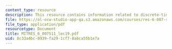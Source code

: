 ```yaml
---
content_type: resource
description: This resource contains information related to discrete-time sampling.
file: https://ol-ocw-studio-app-qa.s3.amazonaws.com/courses/res-6-007-signals-and-systems-spring-2011/8c33a4bc0939fa291cf78a6ca55b1e7a_MITRES_6_007S11_lec19.pdf
file_type: application/pdf
resourcetype: Document
title: MITRES_6_007S11_lec19.pdf
uid: 8c33a4bc-0939-fa29-1cf7-8a6ca55b1e7a
---
```

